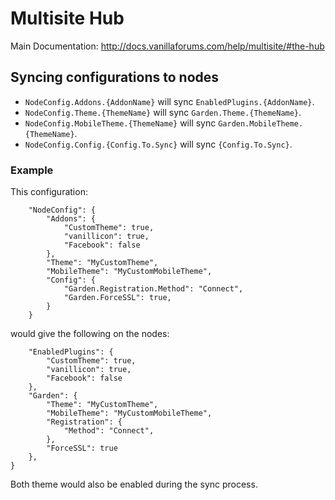 # Multisite Hub

Main Documentation: http://docs.vanillaforums.com/help/multisite/#the-hub

## Syncing configurations to nodes

- `NodeConfig.Addons.{AddonName}` will sync `EnabledPlugins.{AddonName}`.
- `NodeConfig.Theme.{ThemeName}` will sync `Garden.Theme.{ThemeName}`.
- `NodeConfig.MobileTheme.{ThemeName}` will sync `Garden.MobileTheme.{ThemeName}`.
- `NodeConfig.Config.{Config.To.Sync}` will sync `{Config.To.Sync}`.

### Example

This configuration:
```
    "NodeConfig": {
        "Addons": {
            "CustomTheme": true,
            "vanillicon": true,
            "Facebook": false
        },
        "Theme": "MyCustomTheme",
        "MobileTheme": "MyCustomMobileTheme",
        "Config": {
            "Garden.Registration.Method": "Connect",
            "Garden.ForceSSL": true,
        }
    }
```

would give the following on the nodes:
```
    "EnabledPlugins": {
        "CustomTheme": true,
        "vanillicon": true,
        "Facebook": false
    },
    "Garden": {
        "Theme": "MyCustomTheme",
        "MobileTheme": "MyCustomMobileTheme",
        "Registration": {
            "Method": "Connect",
        },
        "ForceSSL": true
    },
}
```

Both theme would also be enabled during the sync process.
